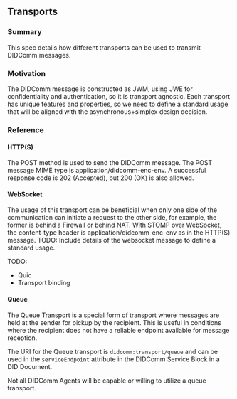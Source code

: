 ## Transports
### Summary
This spec details how different transports can be used to transmit DIDComm messages.
### Motivation
The DIDComm message is constructed as JWM, using JWE for confidentiality and authentication, so it is transport agnostic.
Each transport has unique features and properties, so we need to define a standard usage that will be aligned with the asynchronous+simplex design decision.
### Reference
#### HTTP(S)
The POST method is used to send the DIDComm message.
The POST message MIME type is application/didcomm-enc-env.
A successful response code is 202 (Accepted), but 200 (OK) is also allowed.

#### WebSocket
The usage of this transport can be beneficial when only one side of the communication can initiate a request to the other side, for example, the former is behind a Firewall or behind NAT.
With STOMP over WebSocket, the content-type header is application/didcomm-enc-env as in the HTTP(S) message.
TODO: Include details of the websocket message to define a standard usage.

TODO:
* Quic
* Transport binding

#### Queue

The Queue Transport is a special form of transport where messages are held at the sender for pickup by the recipient. This is useful in conditions where the recipient does not have a reliable endpoint available for message reception.

The URI for the Queue transport is `didcomm:transport/queue` and can be used in the `serviceEndpoint` attribute in the DIDComm Service Block in a DID Document.

Not all DIDComm Agents will be capable or willing to utilize a queue transport.